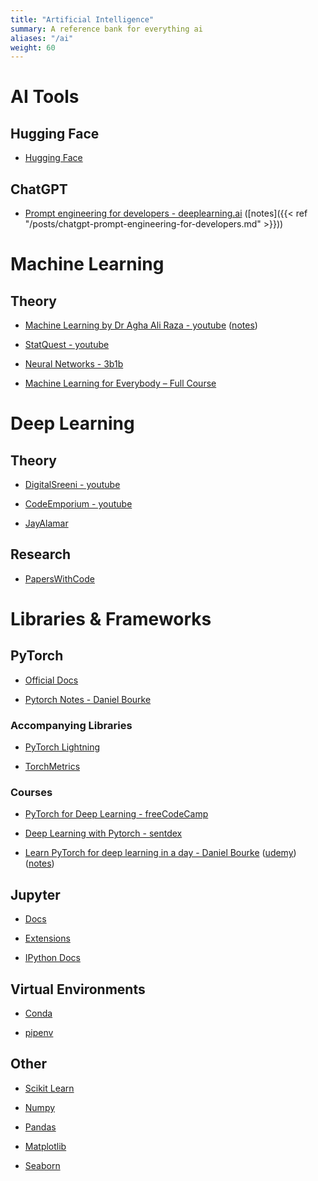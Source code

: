 ```yaml
---
title: "Artificial Intelligence"
summary: A reference bank for everything ai
aliases: "/ai"
weight: 60
---
```


# AI Tools

## Hugging Face

- [Hugging Face](https://huggingface.co/)

## ChatGPT

- [Prompt engineering for developers - deeplearning.ai](https://www.deeplearning.ai/short-courses/chatgpt-prompt-engineering-for-developers/) ([notes]({{< ref "/posts/chatgpt-prompt-engineering-for-developers.md" >}}))

# Machine Learning

## Theory

- [Machine Learning by Dr Agha Ali Raza - youtube](https://www.youtube.com/playlist?list=PLnvLVSNZy9VLfLalXwCY0IasyKTKZboBQ) ([notes](https://www.c-salt.org/courses/machine-learning-f2021#h.xieqwmgaoci0))

- [StatQuest - youtube](https://www.youtube.com/@statquest)

- [Neural Networks - 3b1b](https://www.youtube.com/playlist?list=PLZHQObOWTQDNU6R1_67000Dx_ZCJB-3pi)

- [Machine Learning for Everybody – Full Course](https://www.youtube.com/watch?v=i_LwzRVP7bg)

# Deep Learning

## Theory

- [DigitalSreeni - youtube](https://www.youtube.com/@DigitalSreeni)

- [CodeEmporium - youtube](https://www.youtube.com/@CodeEmporium)

- [JayAlamar](https://jalammar.github.io/)

## Research

- [PapersWithCode](https://paperswithcode.com/)

# Libraries & Frameworks

## PyTorch

- [Official Docs](https://pytorch.org/docs/stable/index.html)

- [Pytorch Notes - Daniel Bourke](https://www.learnpytorch.io/)

### Accompanying Libraries

- [PyTorch Lightning](https://lightning.ai/pages/open-source/)

- [TorchMetrics](https://torchmetrics.readthedocs.io/en/latest/)

### Courses

- [PyTorch for Deep Learning - freeCodeCamp](https://www.youtube.com/watch?v=GIsg-ZUy0MY)

- [Deep Learning with Pytorch - sentdex](https://www.youtube.com/playlist?list=PLQVvvaa0QuDdeMyHEYc0gxFpYwHY2Qfdh)

- [Learn PyTorch for deep learning in a day - Daniel Bourke](https://www.youtube.com/watch?v=Z_ikDlimN6A) ([udemy](https://www.udemy.com/course/pytorch-for-deep-learning/)) ([notes](https://www.learnpytorch.io/))

## Jupyter

- [Docs](https://docs.jupyter.org/en/latest/)

- [Extensions](https://jupyterlab-contrib.github.io/migrate_from_classical.html)

- [IPython Docs](https://ipython.readthedocs.io/en/stable/index.html)

## Virtual Environments

- [Conda](https://docs.conda.io/projects/conda/en/latest/user-guide/getting-started.html)

- [pipenv](https://pipenv.pypa.io/)

## Other

- [Scikit Learn](https://scikit-learn.org/0.21/documentation.html)

- [Numpy](https://numpy.org/doc/stable/reference/index.html)

- [Pandas](https://pandas.pydata.org/docs/reference/index.html)

- [Matplotlib](https://matplotlib.org/)

- [Seaborn](https://seaborn.pydata.org/)
